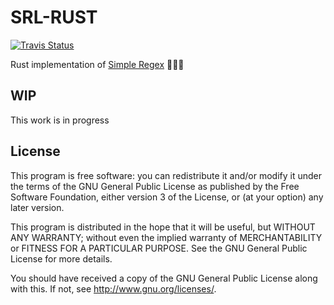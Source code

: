 # SRL-RUST
[![Travis Status](https://travis-ci.org/shanavas786/srl-rust.svg?branch=master)](https://travis-ci.org/shanavas786/srl-rust)

Rust implementation of [Simple Regex](https://simple-regex.com/) :tada::tada::tada:

## WIP
This work is in progress

## License

This program is free software: you can redistribute it and/or modify
it under the terms of the GNU General Public License as published by
the Free Software Foundation, either version 3 of the License, or
(at your option) any later version.

This program is distributed in the hope that it will be useful,
but WITHOUT ANY WARRANTY; without even the implied warranty of
MERCHANTABILITY or FITNESS FOR A PARTICULAR PURPOSE.  See the
GNU General Public License for more details.

You should have received a copy of the GNU General Public License
along with this. If not, see <http://www.gnu.org/licenses/>.
